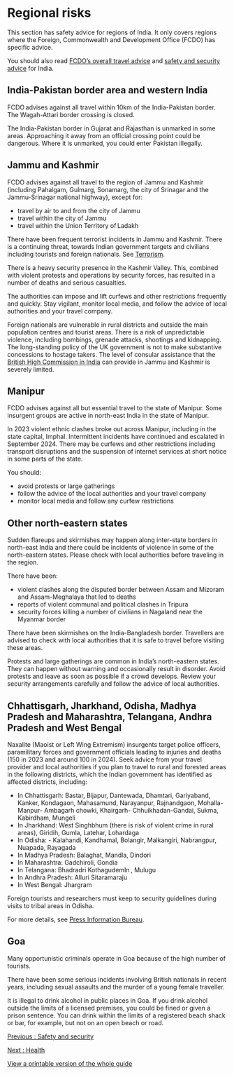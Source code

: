 # Regional risks

This section has safety advice for regions of India. It only covers regions where the Foreign, Commonwealth and Development Office (FCDO) has specific advice.

You should also read [FCDO’s overall travel advice](/foreign-travel-advice/india) and [safety and security advice](/foreign-travel-advice/india/safety-and-security) for India.

## India-Pakistan border area and western India

FCDO advises against all travel within 10km of the India-Pakistan border. The Wagah-Attari border crossing is closed.

The India-Pakistan border in Gujarat and Rajasthan is unmarked in some areas. Approaching it away from an official crossing point could be dangerous. Where it is unmarked, you could enter Pakistan illegally.

## Jammu and Kashmir

FCDO advises against all travel to the region of Jammu and Kashmir (including Pahalgam, Gulmarg, Sonamarg, the city of Srinagar and the Jammu-Srinagar national highway), except for:

* travel by air to and from the city of Jammu
* travel within the city of Jammu
* travel within the Union Territory of Ladakh

There have been frequent terrorist incidents in Jammu and Kashmir. There is a continuing threat, towards Indian government targets and civilians including tourists and foreign nationals. See [Terrorism](/foreign-travel-advice/india/safety-and-security#terrorism).

There is a heavy security presence in the Kashmir Valley. This, combined with violent protests and operations by security forces, has resulted in a number of deaths and serious casualties.

The authorities can impose and lift curfews and other restrictions frequently and quickly. Stay vigilant, monitor local media, and follow the advice of local authorities and your travel company.

Foreign nationals are vulnerable in rural districts and outside the main population centres and tourist areas. There is a risk of unpredictable violence, including bombings, grenade attacks, shootings and kidnapping. The long-standing policy of the UK government is not to make substantive concessions to hostage takers. The level of consular assistance that the [British High Commission in India](https://www.gov.uk/government/world/organisations/british-high-commission-new-delhi) can provide in Jammu and Kashmir is severely limited.

## Manipur

FCDO advises against all but essential travel to the state of Manipur. Some insurgent groups are active in north-east India in the state of Manipur.

In 2023 violent ethnic clashes broke out across Manipur, including in the state capital, Imphal. Intermittent incidents have continued and escalated in September 2024. There may be curfews and other restrictions including transport disruptions and the suspension of internet services at short notice in some parts of the state.

You should:

* avoid protests or large gatherings
* follow the advice of the local authorities and your travel company
* monitor local media and follow any curfew restrictions

## Other north-eastern states

Sudden flareups and skirmishes may happen along inter-state borders in north-east India and there could be incidents of violence in some of the north-eastern states. Please check with local authorities before traveling in the region.

There have been:

* violent clashes along the disputed border between Assam and Mizoram and Assam-Meghalaya that led to deaths
* reports of violent communal and political clashes in Tripura
* security forces killing a number of civilians in Nagaland near the Myanmar border

There have been skirmishes on the India-Bangladesh border. Travellers are advised to check with local authorities that it is safe to travel before visiting these areas.

Protests and large gatherings are common in India’s north-eastern states. They can happen without warning and occasionally result in disorder. Avoid protests and leave as soon as possible if a crowd develops. Review your security arrangements carefully and follow the advice of local authorities.

## Chhattisgarh, Jharkhand, Odisha, Madhya Pradesh and Maharashtra, Telangana, Andhra Pradesh and West Bengal

Naxalite (Maoist or Left Wing Extremism) insurgents target police officers, paramilitary forces and government officials leading to injuries and deaths (150 in 2023 and around 100 in 2024). Seek advice from your travel provider and local authorities if you plan to travel to rural and forested areas in the following districts, which the Indian government has identified as affected districts, including:

* In Chhattisgarh: Bastar, Bijapur, Dantewada, Dhamtari, Gariyaband, Kanker, Kondagaon, Mahasamund, Narayanpur, Rajnandgaon, Mohalla-Manpur- Ambagarh chowki, Khairgarh- Chhuikhadan-Gandai, Sukma, Kabirdham, Mungeli
* In Jharkhand: West Singhbhum (there is risk of violent crime in rural areas), Giridih, Gumla, Latehar, Lohardaga
* In Odisha: - Kalahandi, Kandhamal, Bolangir, Malkangiri, Nabrangpur, Nuapada, Rayagada
* In Madhya Pradesh: Balaghat, Mandla, Dindori
* In Maharashtra: Gadchiroli, Gondia
* In Telangana: Bhadradri KothagudemIn , Mulugu
* In Andhra Pradesh: Alluri Sitaramaraju
* In West Bengal: Jhargram

Foreign tourists and researchers must keep to security guidelines during visits to tribal areas in Odisha.

For more details, see [Press Information Bureau](https://www.pib.gov.in/PressReleaseIframePage.aspx?PRID=2082749).

## Goa

Many opportunistic criminals operate in Goa because of the high number of tourists.

There have been some serious incidents involving British nationals in recent years, including sexual assaults and the murder of a young female traveller.

It is illegal to drink alcohol in public places in Goa. If you drink alcohol outside the limits of a licensed premises, you could be fined or given a prison sentence. You can drink within the limits of a registered beach shack or bar, for example, but not on an open beach or road.

[Previous
:
Safety and security](/foreign-travel-advice/india/safety-and-security)

[Next
:
Health](/foreign-travel-advice/india/health)

[View a printable version of the whole guide](/foreign-travel-advice/india/print)